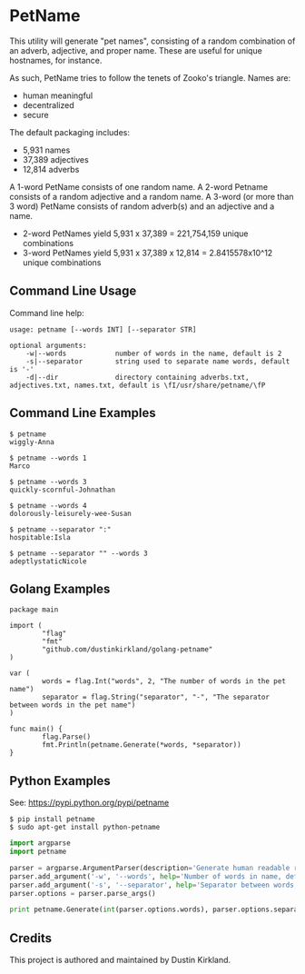 # PetName

This utility will generate "pet names", consisting of a random combination of an adverb, adjective, and proper name.  These are useful for unique hostnames, for instance.

As such, PetName tries to follow the tenets of Zooko's triangle.  Names are:

 - human meaningful
 - decentralized
 - secure

The default packaging includes:

 - 5,931 names
 - 37,389 adjectives
 - 12,814 adverbs

A 1-word PetName consists of one random name.  A 2-word Petname consists of a random adjective and a random name.  A 3-word (or more than 3 word) PetName consists of random adverb(s) and an adjective and a name.

 - 2-word PetNames yield 5,931 x 37,389 = 221,754,159 unique combinations
 - 3-word PetNames yield 5,931 x 37,389 x 12,814 = 2.8415578x10^12 unique combinations

## Command Line Usage

Command line help:

    usage: petname [--words INT] [--separator STR]

    optional arguments:
        -w|--words            number of words in the name, default is 2
        -s|--separator        string used to separate name words, default is '-'
        -d|--dir              directory containing adverbs.txt, adjectives.txt, names.txt, default is \fI/usr/share/petname/\fP

## Command Line Examples

    $ petname
    wiggly-Anna

    $ petname --words 1
    Marco

    $ petname --words 3
    quickly-scornful-Johnathan

    $ petname --words 4
    dolorously-leisurely-wee-Susan

    $ petname --separator ":"
    hospitable:Isla

    $ petname --separator "" --words 3
    adeptlystaticNicole

## Golang Examples
```golang
package main

import (
        "flag"
        "fmt"
        "github.com/dustinkirkland/golang-petname"
)

var (
        words = flag.Int("words", 2, "The number of words in the pet name")
        separator = flag.String("separator", "-", "The separator between words in the pet name")
)

func main() {
        flag.Parse()
        fmt.Println(petname.Generate(*words, *separator))
}
```

## Python Examples

See: https://pypi.python.org/pypi/petname

    $ pip install petname
    $ sudo apt-get install python-petname

```python
import argparse
import petname

parser = argparse.ArgumentParser(description='Generate human readable random names')
parser.add_argument('-w', '--words', help='Number of words in name, default=2', default=2)
parser.add_argument('-s', '--separator', help='Separator between words, default="-"', default="-")
parser.options = parser.parse_args()

print petname.Generate(int(parser.options.words), parser.options.separator)
```

## Credits

This project is authored and maintained by Dustin Kirkland.

